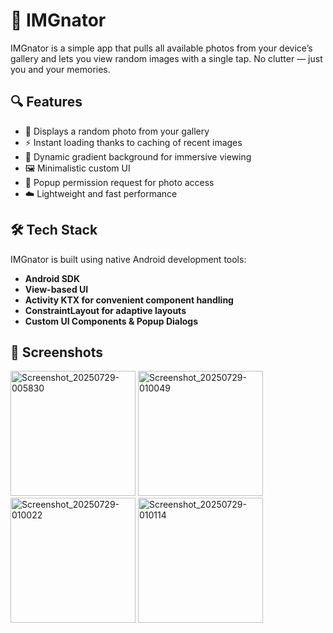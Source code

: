 # 📸 IMGnator

IMGnator is a simple app that pulls all available photos from your device’s gallery and lets you view random images with a single tap. No clutter — just you and your memories.

## 🔍 Features

- 🎲 Displays a random photo from your gallery
- ⚡️ Instant loading thanks to caching of recent images
- 🌈 Dynamic gradient background for immersive viewing
- 🖼️ Minimalistic custom UI
- 🔐 Popup permission request for photo access
- ☁️ Lightweight and fast performance

## 🛠 Tech Stack

IMGnator is built using native Android development tools:

- **Android SDK**
- **View-based UI**
- **Activity KTX for convenient component handling**
- **ConstraintLayout for adaptive layouts**
- **Custom UI Components & Popup Dialogs**

## 📱 Screenshots
<img width="200" alt="Screenshot_20250729-005830" src="https://github.com/user-attachments/assets/91c33a79-ad71-4bb7-a438-1274dc7672c7" />
<img width="200" alt="Screenshot_20250729-010049" src="https://github.com/user-attachments/assets/7770783f-bce1-4052-b948-8505de78ae65" />
<img width="200" alt="Screenshot_20250729-010022" src="https://github.com/user-attachments/assets/de2b4740-3248-48bf-82d9-fe7e057f75fb" />
<img width="200" alt="Screenshot_20250729-010114" src="https://github.com/user-attachments/assets/f0625377-f244-47ee-92de-228d89d2a91c" />
